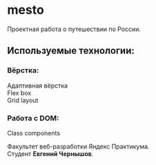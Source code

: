 # mesto

Проектная работа о путешествии по России.

## Используемые технологии:

### Вёрстка:

Адаптивная вёрстка  
Flex box  
Grid layout

### Работа с DOM:
Class components

Факультет веб-разработки Яндекс Практикума.  
Студент **Евгений Чернышов**.
